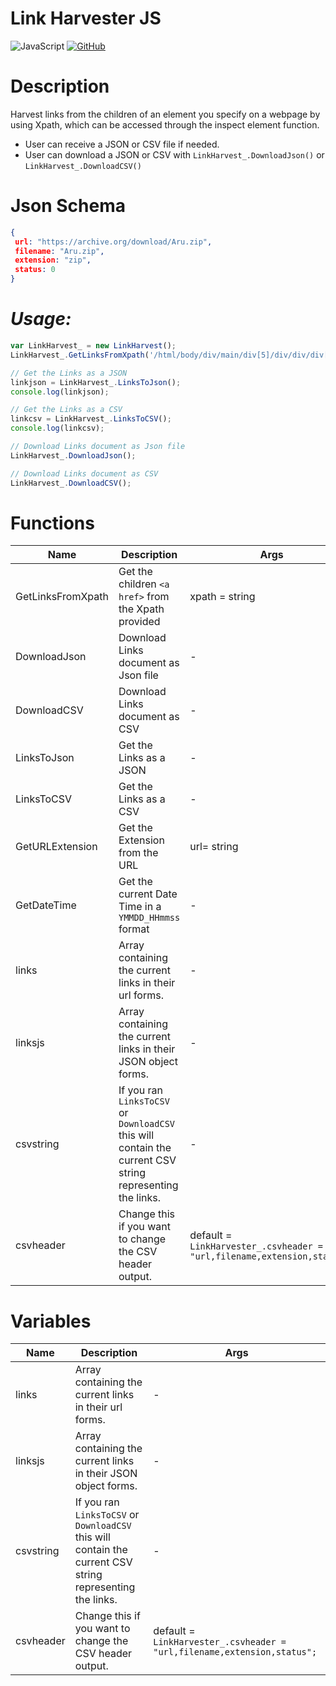 # Link Harvester JS
<img alt="JavaScript" src="https://img.shields.io/badge/javascript-%23323330.svg??style=flat&logo=appveyor&logoColor=%23F7DF1E" />
<a href="https://github.com/vltmedia/LinkHarvesterJS"><img alt="GitHub" src="https://img.shields.io/badge/github-%23121011.svg?style=flat&logo=github&logoColor=white" /></a>

# Description

Harvest links from the children of an element you specify on a webpage by using Xpath, which can be accessed through the inspect element function.

- User can receive a JSON or CSV file if needed.
- User can download a JSON or CSV with ```LinkHarvest_.DownloadJson()``` or ```LinkHarvest_.DownloadCSV()```



# Json Schema

```json
{
 url: "https://archive.org/download/Aru.zip",
 filename: "Aru.zip",
 extension: "zip",
 status: 0
}
```



# *Usage:*

```javascript
var LinkHarvest_ = new LinkHarvest();
LinkHarvest_.GetLinksFromXpath('/html/body/div/main/div[5]/div/div/div[1]/div[6]/div[8]/div');

// Get the Links as a JSON
linkjson = LinkHarvest_.LinksToJson();
console.log(linkjson);

// Get the Links as a CSV
linkcsv = LinkHarvest_.LinksToCSV();
console.log(linkcsv);

// Download Links document as Json file 
LinkHarvest_.DownloadJson();

// Download Links document as CSV
LinkHarvest_.DownloadCSV();

```



# Functions

| Name              | Description                                                  | Args                                                         |
| ----------------- | ------------------------------------------------------------ | ------------------------------------------------------------ |
| GetLinksFromXpath | Get the children ```<a href>``` from the Xpath provided      | xpath = string                                               |
| DownloadJson      | Download Links document as Json file                         | -                                                            |
| DownloadCSV       | Download Links document as CSV                               | -                                                            |
| LinksToJson       | Get the Links as a JSON                                      | -                                                            |
| LinksToCSV        | Get the Links as a CSV                                       | -                                                            |
| GetURLExtension   | Get the Extension from the URL                               | url= string                                                  |
| GetDateTime       | Get the current Date Time in a ```YMMDD_HHmmss``` format     | -                                                            |
| links             | Array containing the current links in their url forms.       | -                                                            |
| linksjs           | Array containing the current links in their JSON object forms. | -                                                            |
| csvstring         | If you ran ```LinksToCSV``` or ```DownloadCSV ``` this will contain the current CSV string representing the links. | -                                                            |
| csvheader         | Change this if you want to change the CSV header output.     | default = ```LinkHarvester_.csvheader = "url,filename,extension,status";``` |



# Variables

| Name      | Description                                                  | Args                                                         |
| --------- | ------------------------------------------------------------ | ------------------------------------------------------------ |
| links     | Array containing the current links in their url forms.       | -                                                            |
| linksjs   | Array containing the current links in their JSON object forms. | -                                                            |
| csvstring | If you ran ```LinksToCSV``` or ```DownloadCSV ``` this will contain the current CSV string representing the links. | -                                                            |
| csvheader | Change this if you want to change the CSV header output.     | default = ```LinkHarvester_.csvheader = "url,filename,extension,status";``` |

